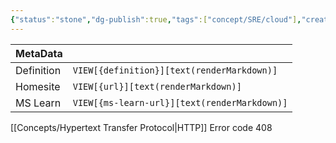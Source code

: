 ```yaml
---
{"status":"stone","dg-publish":true,"tags":["concept/SRE/cloud"],"creation_date":"2024-05-07 10:44","definition":"408 Request Timeout","ms-learn-url":"https://developer.mozilla.org/en-US/docs/Web/HTTP/Status/408","url":"undefined","aliases":null,"permalink":"/concepts/http-408/","dgPassFrontmatter":true}
---
```



| MetaData   |                                              |
| ---------- | -------------------------------------------- |
| Definition | `VIEW[{definition}][text(renderMarkdown)]`   |
| Homesite   | `VIEW[{url}][text(renderMarkdown)]`          |
| MS Learn   | `VIEW[{ms-learn-url}][text(renderMarkdown)]` |

[[Concepts/Hypertext Transfer Protocol\|HTTP]] Error code 408
